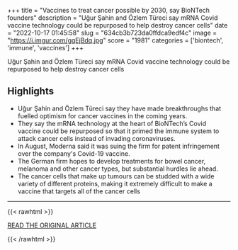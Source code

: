 +++
title = "Vaccines to treat cancer possible by 2030, say BioNTech founders"
description = "Uğur Şahin and Özlem Türeci say mRNA Covid vaccine technology could be repurposed to help destroy cancer cells"
date = "2022-10-17 01:45:58"
slug = "634cb3b723da0ffdca9edf4c"
image = "https://i.imgur.com/gqEjBdq.jpg"
score = "1981"
categories = ['biontech', 'immune', 'vaccines']
+++

Uğur Şahin and Özlem Türeci say mRNA Covid vaccine technology could be repurposed to help destroy cancer cells

## Highlights

- Uğur Şahin and Özlem Türeci say they have made breakthroughs that fuelled optimism for cancer vaccines in the coming years.
- They say the mRNA technology at the heart of BioNTech’s Covid vaccine could be repurposed so that it primed the immune system to attack cancer cells instead of invading coronaviruses.
- In August, Moderna said it was suing the firm for patent infringement over the company's Covid-19 vaccine.
- The German firm hopes to develop treatments for bowel cancer, melanoma and other cancer types, but substantial hurdles lie ahead.
- The cancer cells that make up tumours can be studded with a wide variety of different proteins, making it extremely difficult to make a vaccine that targets all of the cancer cells

---

{{< rawhtml >}}
  <p class="article-category">
    <a target="_blank" href="https://www.theguardian.com/society/2022/oct/16/vaccines-to-treat-cancer-possible-by-2030-say-biontech-founders">READ THE ORIGINAL ARTICLE</a>
  </p>
{{< /rawhtml >}}

